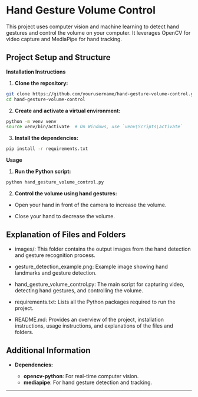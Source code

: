 # Hand Gesture Volume Control

  This project uses computer vision and machine learning to detect hand gestures and control the volume on your computer. It leverages 
  OpenCV for video capture and MediaPipe for hand tracking.

## Project Setup and Structure

   **Installation Instructions**
   1. **Clone the repository:**

   ```sh
   git clone https://github.com/yourusername/hand-gesture-volume-control.git
   cd hand-gesture-volume-control
   ```

   2. **Create and activate a virtual environment:**

   ```sh
   python -m venv venv
   source venv/bin/activate  # On Windows, use `venv\Scripts\activate`
   ```

   3. **Install the dependencies:**

   ```sh
   pip install -r requirements.txt
   ```
   **Usage**
  1. **Run the Python script:**

  ```sh
  python hand_gesture_volume_control.py
  ```

  2. **Control the volume using hand gestures:**

  - Open your hand in front of the camera to increase the volume.
    
  - Close your hand to decrease the volume.
    
  ## Explanation of Files and Folders
  
  - images/: This folder contains the output images from the hand detection and gesture recognition process.
    
  - gesture_detection_example.png: Example image showing hand landmarks and gesture detection.
    
  - hand_gesture_volume_control.py: The main script for capturing video, detecting hand gestures, and controlling the volume.
    
  - requirements.txt: Lists all the Python packages required to run the project.
    
  - README.md: Provides an overview of the project, installation instructions, usage instructions, and explanations of the files 
      and folders.

  ## Additional Information 
   - **Dependencies:**
     
     - **opencv-python**: For real-time computer vision.  
     - **mediapipe**: For hand gesture detection and tracking.
---
